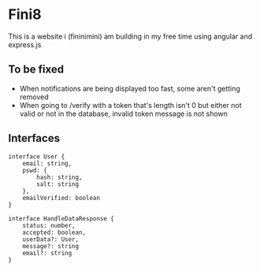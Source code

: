 # Fini8
This is a website i (fininimini) am building in my free time using angular and express.js

## To be fixed
- When notifications are being displayed too fast, some aren't getting removed
- When going to /verify with a token that's length isn't 0 but either not valid or not in the database, invalid token message is not shown

## Interfaces
```Ts
interface User {
    email: string,
    pswd: {
        hash: string,
        salt: string
    },
    emailVerified: boolean
}

interface HandleDataResponse {
    status: number,
    accepted: boolean,
    userData?: User,
    message?: string
    email?: string
}
```

